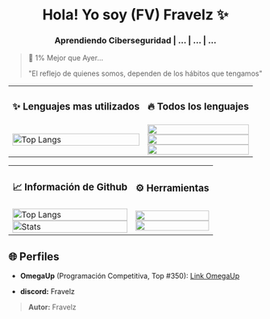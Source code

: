 <!-- Mi Perfil ***************************************** -->

<h1 align="center"> Hola! Yo soy (FV) Fravelz ✨ </h1>

<h3 align="center">Aprendiendo Ciberseguridad | ... | ... | ... </h3>

> 💎 1% Mejor que Ayer...  
>
> "El reflejo de quienes somos, dependen de los hábitos que tengamos"

<!-- Mi Información ************************************ -->

<table>
  <tr>
    <td>
      <h3>✨ Lenguajes mas utilizados</h3>
    </td>
    <td>
      <h3>🔥 Todos los lenguajes</h3>
    </td>
  </tr>

  <tr>
    <td>
      <img 
      src="https://github-readme-stats.vercel.app/api/top-langs/?username=FraVelz&layout=compact&theme=tokyonight&hide_border=true" alt="Top Langs" width="100%" />
    </td>
    <td>
      <img width="100%" src="https://skillicons.dev/icons?i=cpp,py,bash" />
      <br />
      <img width="100%" src="https://skillicons.dev/icons?i=,flutter," />
      <br />
      <img width="100%" src="https://skillicons.dev/icons?i=html,css,js" />
    </td>
  </tr>
</table>

<table>
  <tr>
    <td>
      <h3>📈 Información de Github</h3>
    </td>
    <td>
      <h3>⚙️ Herramientas</h3>
    </td>
  </tr>

  <tr>
    <td>
      <img src="https://github-readme-streak-stats.herokuapp.com/?user=Fravelz&theme=tokyonight&hide_border=true" alt="Top Langs" width="100%"/>
      <img src="https://github-readme-stats.vercel.app/api?username=FraVelz&show_icons=true&theme=tokyonight&hide_border=true" alt="Stats" width="100%" />
    </td>
    <td>
      <img src="https://skillicons.dev/icons?i=arch,vscode,neovim" width="100%" />
      <img src="https://skillicons.dev/icons?i=,github,discord" width="100%" />
    </td>
  </tr>
</table>

<!-- Mi Otro Perfil ************************************ -->

## 🌐 Perfiles

- **OmegaUp** (Programación Competitiva, Top #350): [Link OmegaUp](https://omegaup.com/profile/fravelz)

- **discord:** Fravelz

> **Autor:** Fravelz
